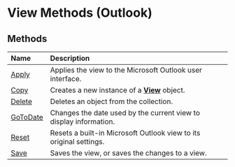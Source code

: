 
# View Methods (Outlook)

## Methods



|**Name**|**Description**|
|:-----|:-----|
|[Apply](b121d1ce-24b7-4ace-8369-42e5c7becd0a.md)|Applies the view to the Microsoft Outlook user interface.|
|[Copy](dfa82ef6-94f1-5c7d-eea5-600f992992d3.md)|Creates a new instance of a  **[View](41c8d149-9912-1685-4c8b-3c849cc6f1ed.md)** object.|
|[Delete](6d332021-6e93-7665-2a5b-526c927621de.md)|Deletes an object from the collection.|
|[GoToDate](5ad66fcc-fcdf-9a48-a8e1-669dd294967b.md)|Changes the date used by the current view to display information.|
|[Reset](fb909688-309d-0a70-0b67-0f1793f6a27d.md)|Resets a built-in Microsoft Outlook view to its original settings.|
|[Save](effc4046-2e9c-3898-e37f-c4de817ddde7.md)|Saves the view, or saves the changes to a view.|
